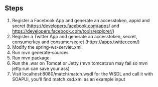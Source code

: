 Steps
-----
1. Register a Facebook App and generate an accesstoken, appid and secret (https://developers.facebook.com/apps/ and https://developers.facebook.com/tools/explorer/)
2. Register a Twitter App and generate an accesstoken, secret, consumerkey and consumersecret (https://apps.twitter.com/)
3. Modify the spring-ws-servlet.xml
4. Run mvn generate-sources
5. Run mvn package
6. Run the .war on Tomcat or Jetty (mvn tomcat:run may fail so mvn jetty:run can save your ass)
7. Visit localhost:8080/match/match.wsdl for the WSDL and call it with SOAPUI, you'll find match.xsd.xml as an example input
